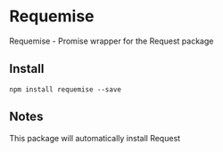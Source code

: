 # Requemise
Requemise - Promise wrapper for the Request package

## Install
`npm install requemise --save`

## Notes
This package will automatically install Request
